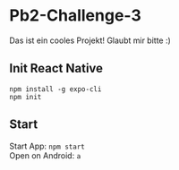 # Pb2-Challenge-3
Das ist ein cooles Projekt!
Glaubt mir bitte :)
## Init React Native
``npm install -g expo-cli`` <br>
``npm init``

## Start
Start App: 
``npm start`` <br>
Open on Android: 
``a``
